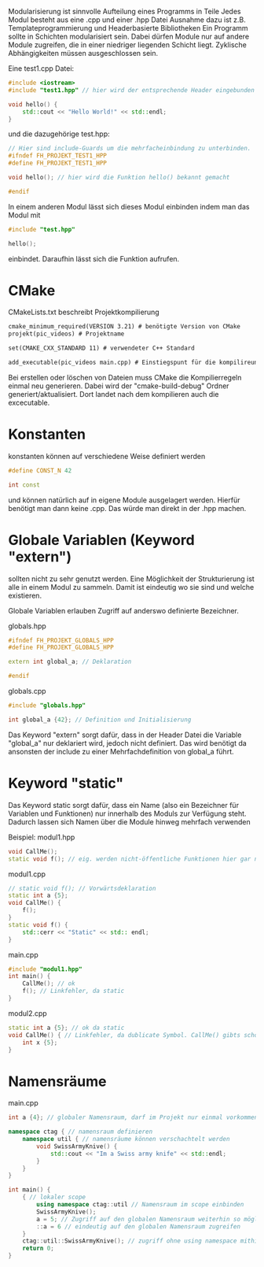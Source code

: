 Modularisierung ist sinnvolle Aufteilung eines Programms in Teile
Jedes Modul besteht aus eine .cpp und einer .hpp Datei
	Ausnahme dazu ist z.B. Templateprogrammierung und Headerbasierte Bibliotheken
Ein Programm sollte in Schichten modularisiert sein. Dabei dürfen Module nur auf andere Module zugreifen, die in einer niedriger liegenden Schicht liegt.
Zyklische Abhängigkeiten müssen ausgeschlossen sein.

Eine test1.cpp Datei:
``` C++
#include <iostream>
#include "test1.hpp" // hier wird der entsprechende Header eingebunden

void hello() {
	std::cout << "Hello World!" << std::endl;
}
```
und die dazugehörige test.hpp:
``` C++
// Hier sind include-Guards um die mehrfacheinbindung zu unterbinden.
#ifndef FH_PROJEKT_TEST1_HPP 
#define FH_PROJEKT_TEST1_HPP

void hello(); // hier wird die Funktion hello() bekannt gemacht

#endif
```

In einem anderen Modul lässt sich dieses Modul einbinden indem man das Modul mit 
``` C++
#include "test.hpp"

hello();
```
einbindet. Daraufhin lässt sich die Funktion aufrufen.


# CMake
CMakeLists.txt beschreibt Projektkompilierung
``` txt
cmake_minimum_required(VERSION 3.21) # benötigte Version von CMake
projekt(pic_videos) # Projektname

set(CMAKE_CXX_STANDARD 11) # verwendeter C++ Standard

add_executable(pic_videos main.cpp) # Einstiegspunt für die kompilireung und alle damit verbundenen Dateien
```
Bei erstellen oder löschen von Dateien muss CMake die Kompilierregeln einmal neu generieren.
Dabei wird der "cmake-build-debug" Ordner generiert/aktualisiert. Dort landet nach dem kompilieren auch die excecutable.

# Konstanten
konstanten können auf verschiedene Weise definiert werden
``` C++
#define CONST_N 42

int const 
```
und können natürlich auf in eigene Module ausgelagert werden. Hierfür benötigt man dann keine .cpp. Das würde man direkt in der .hpp machen.

# Globale Variablen (Keyword "extern")
sollten nicht zu sehr genutzt werden.
Eine Möglichkeit der Strukturierung ist alle in einem Modul zu sammeln. Damit ist eindeutig wo sie sind und welche existieren.

Globale Variablen erlauben Zugriff auf anderswo definierte Bezeichner.

globals.hpp
``` C++
#ifndef FH_PROJEKT_GLOBALS_HPP 
#define FH_PROJEKT_GLOBALS_HPP

extern int global_a; // Deklaration

#endif
```
globals.cpp
``` C++
#include "globals.hpp"

int global_a {42}; // Definition und Initialisierung
```

Das Keyword "extern" sorgt dafür, dass in der Header Datei die Variable "global_a" nur deklariert wird, jedoch nicht definiert. Das wird benötigt da ansonsten der include zu einer Mehrfachdefinition von global_a führt.

# Keyword "static"
Das Keyword static sorgt dafür, dass ein Name (also ein Bezeichner für Variablen und Funktionen) nur innerhalb des Moduls zur Verfügung steht. Dadurch lassen sich Namen über die Module hinweg mehrfach verwenden

Beispiel:
modul1.hpp
``` C++
void CallMe();
static void f(); // eig. werden nicht-öffentliche Funktionen hier gar nicht angegeben. Vorwärtsdeklaration würde man eher in modul1.cpp machen.
```
modul1.cpp
``` C++
// static void f(); // Vorwärtsdeklaration
static int a {5};
void CallMe() {
	f();
}
static void f() {
	std::cerr << "Static" << std:: endl;
}
```
main.cpp
``` C++
#include "modul1.hpp"
int main() {
	CallMe(); // ok
	f(); // Linkfehler, da static 
}
```
modul2.cpp
``` C++
static int a {5}; // ok da static
void CallMe() { // Linkfehler, da dublicate Symbol. CallMe() gibts schon in modul1
	int x {5};
}
```

# Namensräume
main.cpp
``` C++
int a {4}; // globaler Namensraum, darf im Projekt nur einmal vorkommen

namespace ctag { // namensraum definieren
	namespace util { // namensräume können verschachtelt werden
		void SwissArmyKnive() {
			std::cout << "Im a Swiss army knife" << std::endl;
		}
	}
}

int main() {
	{ // lokaler scope
		using namespace ctag::util // Namensraum im scope einbinden
		SwissArmyKnive();
		a = 5; // Zugriff auf den globalen Namensraum weiterhin so möglich
		::a = 6 // eindeutig auf den globalen Namensraum zugreifen
	}
	ctag::util::SwissArmyKnive(); // zugriff ohne using namespace mithilfe von fully qualified identifier 
	return 0;
}
```
